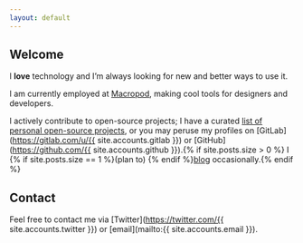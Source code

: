 ```yaml
---
layout: default
---
```

## Welcome

I **love** technology and Iʼm always looking for new and better ways to use it.

I am currently employed at [Macropod](https://macropod.com), making cool tools for designers and developers.

I actively contribute to open-source projects; I have a curated [list of personal open-source projects](examples.html), or you may peruse my profiles on [GitLab](https://gitlab.com/u/{{ site.accounts.gitlab }}) or [GitHub](https://github.com/{{ site.accounts.github }}).{% if site.posts.size > 0 %} I {% if site.posts.size == 1 %}(plan to) {% endif %}[blog](/blog) occasionally.{% endif %}

## Contact
Feel free to contact me via [Twitter](https://twitter.com/{{ site.accounts.twitter }}) or [email](mailto:{{ site.accounts.email }}).
